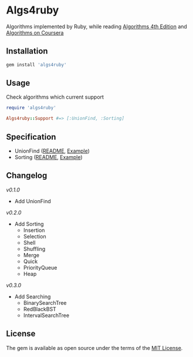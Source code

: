 # Algs4ruby

Algorithms implemented by Ruby, while reading [Algorithms 4th Edition](http://algs4.cs.princeton.edu/home/) and [Algorithms on Coursera](https://class.coursera.org/algs4partI-010/)

## Installation

```sh
gem install 'algs4ruby'
```

## Usage

Check algorithms which current support

```ruby
require 'algs4ruby'

Algs4ruby::Support #=> [:UnionFind, :Sorting]
```

## Specification

+ UnionFind ([README](/lib/algs4ruby/union_find/README.md), [Example](/example/union_find.rb))
+ Sorting ([README](/lib/algs4ruby/sorting/README.md), [Example](/example/sorting.rb))

## Changelog

*v0.1.0*

+ Add UnionFind

*v0.2.0*

+ Add Sorting
  - Insertion
  - Selection
  - Shell
  - Shuffling
  - Merge
  - Quick
  - PriorityQueue
  - Heap

*v0.3.0*

+ Add Searching
  - BinarySearchTree
  - RedBlackBST
  - IntervalSearchTree

## License

The gem is available as open source under the terms of the [MIT License](http://opensource.org/licenses/MIT).

